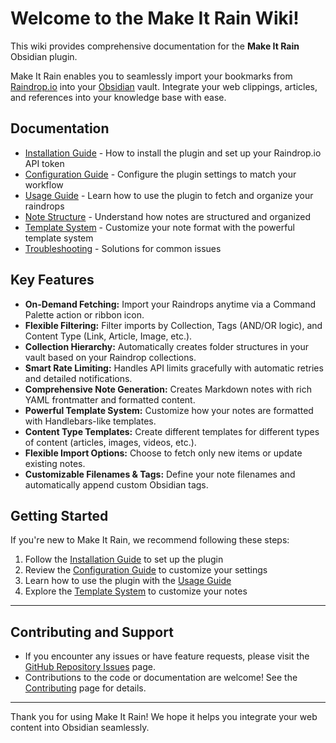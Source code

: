 # Welcome to the Make It Rain Wiki!

This wiki provides comprehensive documentation for the **Make It Rain** Obsidian plugin.

Make It Rain enables you to seamlessly import your bookmarks from [Raindrop.io](https://raindrop.io) into your [Obsidian](https://obsidian.md) vault. Integrate your web clippings, articles, and references into your knowledge base with ease.

## Documentation

- [Installation Guide](installation.md) - How to install the plugin and set up your Raindrop.io API token
- [Configuration Guide](configuration.md) - Configure the plugin settings to match your workflow
- [Usage Guide](usage.md) - Learn how to use the plugin to fetch and organize your raindrops
- [Note Structure](note-structure.md) - Understand how notes are structured and organized
- [Template System](template-system.md) - Customize your note format with the powerful template system
- [Troubleshooting](troubleshooting.md) - Solutions for common issues

## Key Features

- **On-Demand Fetching:** Import your Raindrops anytime via a Command Palette action or ribbon icon.
- **Flexible Filtering:** Filter imports by Collection, Tags (AND/OR logic), and Content Type (Link, Article, Image, etc.).
- **Collection Hierarchy:** Automatically creates folder structures in your vault based on your Raindrop collections.
- **Smart Rate Limiting:** Handles API limits gracefully with automatic retries and detailed notifications.
- **Comprehensive Note Generation:** Creates Markdown notes with rich YAML frontmatter and formatted content.
- **Powerful Template System:** Customize how your notes are formatted with Handlebars-like templates.
- **Content Type Templates:** Create different templates for different types of content (articles, images, videos, etc.).
- **Flexible Import Options:** Choose to fetch only new items or update existing notes.
- **Customizable Filenames & Tags:** Define your note filenames and automatically append custom Obsidian tags.

## Getting Started

If you're new to Make It Rain, we recommend following these steps:

1. Follow the [Installation Guide](installation.md) to set up the plugin
2. Review the [Configuration Guide](configuration.md) to customize your settings
3. Learn how to use the plugin with the [Usage Guide](usage.md)
4. Explore the [Template System](template-system.md) to customize your notes

---

## Contributing and Support

- If you encounter any issues or have feature requests, please visit the [GitHub Repository Issues](https://github.com/frostmute/make-it-rain/issues) page.
- Contributions to the code or documentation are welcome! See the [Contributing](contributing.md) page for details.

---

Thank you for using Make It Rain! We hope it helps you integrate your web content into Obsidian seamlessly.